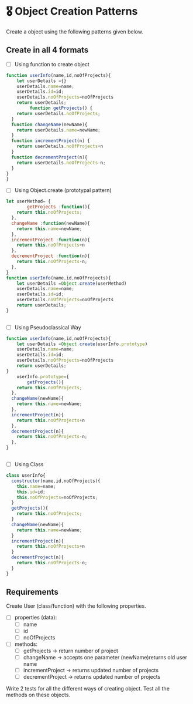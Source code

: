 # 🎖 Object Creation Patterns

Create a object using the following patterns given below.

## Create in all 4 formats

- [ ] Using function to create object
```js
function userInfo(name,id,noOfProjects){
    let userDetails ={}
    userDetails.name=name;
    userDetails.id=id;
    userDetails.noOfProjects=noOfProjects
    return userDetails;
         function getProjects() {
    return userDetails.noOfProjects;
  }
  function changeName(newName){
    return userDetails.name=newName;
  }
  function incrementProject(n) {
    return userDetails.noOfProjects+n
  }
  function decrementProject(n){
    return userDetails.noOfProjects-n;
  }
}
}
```



- [ ] Using Object.create (prototypal pattern)
```js
let userMethod= {
        getProjects :function(){
    return this.noOfProjects;
  },
  changeName :function(newName){
    return this.name=newName;
  },
  incrementProject :function(n){
    return this.noOfProjects+n
  },
  decrementProject :function(n){
    return this.noOfProjects-n;
  },
}
function userInfo(name,id,noOfProjects){
    let userDetails =Object.create(userMethod)
    userDetails.name=name;
    userDetails.id=id;
    userDetails.noOfProjects=noOfProjects
    return userDetails;
}
    
```




- [ ] Using Pseudoclassical Way
```js
function userInfo(name,id,noOfProjects){
    let userDetails =Object.create(userInfo.prototype)
    userDetails.name=name;
    userDetails.id=id;
    userDetails.noOfProjects=noOfProjects
    return userDetails;
}
    userInfo.prototype={
        getProjects(){
    return this.noOfProjects;
  },
  changeName(newName){
    return this.name=newName;
  },
  incrementProject(n){
    return this.noOfProjects+n
  },
  decrementProject(n){
    return this.noOfProjects-n;
  },
}
    
```







- [ ] Using Class

```js
class userInfo{
  constructor(name,id,noOfProjects){
    this.name=name;
    this.id=id;
    this.noOfProjects=noOfProjects;
  }
  getProjects(){
    return this.noOfProjects;
  }
  changeName(newName){
    return this.name=newName;
  }
  incrementProject(n){
    return this.noOfProjects+n
  }
  decrementProject(n){
    return this.noOfProjects-n;
  }
}
```





## Requirements

Create User (class/function) with the following properties.

- [ ] properties (data):
  - [ ] name
  - [ ] id
  - [ ] noOfProjects
- [ ] methods:
  - [ ] getProjects -> return number of project
  - [ ] changeName -> accepts one parameter (newName)returns old user name
  - [ ] incrementProject -> returns updated number of projects
  - [ ] decrementProject -> returns updated number of projects

Write 2 tests for all the different ways of creating object. Test all the methods on these objects.